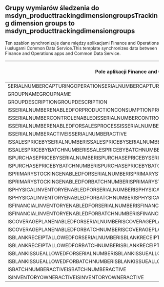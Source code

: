 ## <a name="tracking-dimension-groups-to-msdyn_producttrackingdimensiongroups"></a><span data-ttu-id="e5336-101">Grupy wymiarów śledzenia do msdyn_producttrackingdimensiongroups</span><span class="sxs-lookup"><span data-stu-id="e5336-101">Tracking dimension groups to msdyn_producttrackingdimensiongroups</span></span>

<span data-ttu-id="e5336-102">Ten szablon synchronizuje dane między aplikacjami Finance and Operations i usługami Common Data Service.</span><span class="sxs-lookup"><span data-stu-id="e5336-102">This template synchronizes data between Finance and Operations apps and Common Data Service.</span></span>

<span data-ttu-id="e5336-103">Pole aplikacji Finance and Operations</span><span class="sxs-lookup"><span data-stu-id="e5336-103">Finance and Operations field</span></span> | <span data-ttu-id="e5336-104">Typ mapy</span><span class="sxs-lookup"><span data-stu-id="e5336-104">Map type</span></span> | <span data-ttu-id="e5336-105">Inne pole rozwiązania Dynamics 365</span><span class="sxs-lookup"><span data-stu-id="e5336-105">Other Dynamics 365 field</span></span> | <span data-ttu-id="e5336-106">Wartość domyślna</span><span class="sxs-lookup"><span data-stu-id="e5336-106">Default value</span></span>
---|---|---|---
<span data-ttu-id="e5336-107">SERIALNUMBERCAPTURINGOPERATION</span><span class="sxs-lookup"><span data-stu-id="e5336-107">SERIALNUMBERCAPTURINGOPERATION</span></span> | >< | <span data-ttu-id="e5336-108">msdyn_serialnumbercapturingoperation</span><span class="sxs-lookup"><span data-stu-id="e5336-108">msdyn_serialnumbercapturingoperation</span></span> | 
<span data-ttu-id="e5336-109">GROUPNAME</span><span class="sxs-lookup"><span data-stu-id="e5336-109">GROUPNAME</span></span> | = | <span data-ttu-id="e5336-110">msdyn_groupname</span><span class="sxs-lookup"><span data-stu-id="e5336-110">msdyn_groupname</span></span> | 
<span data-ttu-id="e5336-111">GROUPDESCRIPTION</span><span class="sxs-lookup"><span data-stu-id="e5336-111">GROUPDESCRIPTION</span></span> | = | <span data-ttu-id="e5336-112">msdyn_groupdescription</span><span class="sxs-lookup"><span data-stu-id="e5336-112">msdyn_groupdescription</span></span> | 
<span data-ttu-id="e5336-113">ISSERIALNUMBERENABLEDFORPRODUCTIONCONSUMPTIONPROCESS</span><span class="sxs-lookup"><span data-stu-id="e5336-113">ISSERIALNUMBERENABLEDFORPRODUCTIONCONSUMPTIONPROCESS</span></span> | >< | <span data-ttu-id="e5336-114">msdyn_issnenabledforpcprocess</span><span class="sxs-lookup"><span data-stu-id="e5336-114">msdyn_issnenabledforpcprocess</span></span> | 
<span data-ttu-id="e5336-115">ISSERIALNUMBERCONTROLENABLED</span><span class="sxs-lookup"><span data-stu-id="e5336-115">ISSERIALNUMBERCONTROLENABLED</span></span> | >< | <span data-ttu-id="e5336-116">msdyn_isserialnumbercontrolenabled</span><span class="sxs-lookup"><span data-stu-id="e5336-116">msdyn_isserialnumbercontrolenabled</span></span> | 
<span data-ttu-id="e5336-117">ISSERIALNUMBERENABLEDFORSALESPROCESS</span><span class="sxs-lookup"><span data-stu-id="e5336-117">ISSERIALNUMBERENABLEDFORSALESPROCESS</span></span> | >< | <span data-ttu-id="e5336-118">msdyn_isserialnumberenabledforsalesprocess</span><span class="sxs-lookup"><span data-stu-id="e5336-118">msdyn_isserialnumberenabledforsalesprocess</span></span> | 
<span data-ttu-id="e5336-119">ISSERIALNUMBERACTIVE</span><span class="sxs-lookup"><span data-stu-id="e5336-119">ISSERIALNUMBERACTIVE</span></span> | >< | <span data-ttu-id="e5336-120">msdyn_isserialnumberactive</span><span class="sxs-lookup"><span data-stu-id="e5336-120">msdyn_isserialnumberactive</span></span> | 
<span data-ttu-id="e5336-121">ISSALESPRICEBYSERIALNUMBER</span><span class="sxs-lookup"><span data-stu-id="e5336-121">ISSALESPRICEBYSERIALNUMBER</span></span> | >< | <span data-ttu-id="e5336-122">msdyn_issalespricebyserialnumber</span><span class="sxs-lookup"><span data-stu-id="e5336-122">msdyn_issalespricebyserialnumber</span></span> | 
<span data-ttu-id="e5336-123">ISSALESPRICEBYBATCHNUMBER</span><span class="sxs-lookup"><span data-stu-id="e5336-123">ISSALESPRICEBYBATCHNUMBER</span></span> | >< | <span data-ttu-id="e5336-124">msdyn_issalespricebybatchnumber</span><span class="sxs-lookup"><span data-stu-id="e5336-124">msdyn_issalespricebybatchnumber</span></span> | 
<span data-ttu-id="e5336-125">ISPURCHASEPRICEBYSERIALNUMBER</span><span class="sxs-lookup"><span data-stu-id="e5336-125">ISPURCHASEPRICEBYSERIALNUMBER</span></span> | >< | <span data-ttu-id="e5336-126">msdyn_ispurchasepricebyserialnumber</span><span class="sxs-lookup"><span data-stu-id="e5336-126">msdyn_ispurchasepricebyserialnumber</span></span> | 
<span data-ttu-id="e5336-127">ISPURCHASEPRICEBYBATCHNUMBER</span><span class="sxs-lookup"><span data-stu-id="e5336-127">ISPURCHASEPRICEBYBATCHNUMBER</span></span> | >< | <span data-ttu-id="e5336-128">msdyn_ispurchasepricebybatchnumber</span><span class="sxs-lookup"><span data-stu-id="e5336-128">msdyn_ispurchasepricebybatchnumber</span></span> | 
<span data-ttu-id="e5336-129">ISPRIMARYSTOCKINGENABLEDFORSERIALNUMBER</span><span class="sxs-lookup"><span data-stu-id="e5336-129">ISPRIMARYSTOCKINGENABLEDFORSERIALNUMBER</span></span> | >< | <span data-ttu-id="e5336-130">msdyn_isprimarystockingenabledforsn</span><span class="sxs-lookup"><span data-stu-id="e5336-130">msdyn_isprimarystockingenabledforsn</span></span> | 
<span data-ttu-id="e5336-131">ISPRIMARYSTOCKINGENABLEDFORBATCHNUMBER</span><span class="sxs-lookup"><span data-stu-id="e5336-131">ISPRIMARYSTOCKINGENABLEDFORBATCHNUMBER</span></span> | >< | <span data-ttu-id="e5336-132">msdyn_isprimarystockingenabledforbn</span><span class="sxs-lookup"><span data-stu-id="e5336-132">msdyn_isprimarystockingenabledforbn</span></span> | 
<span data-ttu-id="e5336-133">ISPHYSICALINVENTORYENABLEDFORSERIALNUMBER</span><span class="sxs-lookup"><span data-stu-id="e5336-133">ISPHYSICALINVENTORYENABLEDFORSERIALNUMBER</span></span> | >< | <span data-ttu-id="e5336-134">msdyn_isphysicalinventoryenabledforsn</span><span class="sxs-lookup"><span data-stu-id="e5336-134">msdyn_isphysicalinventoryenabledforsn</span></span> | 
<span data-ttu-id="e5336-135">ISPHYSICALINVENTORYENABLEDFORBATCHNUMBER</span><span class="sxs-lookup"><span data-stu-id="e5336-135">ISPHYSICALINVENTORYENABLEDFORBATCHNUMBER</span></span> | >< | <span data-ttu-id="e5336-136">msdyn_isphysicalinventoryenabledforbn</span><span class="sxs-lookup"><span data-stu-id="e5336-136">msdyn_isphysicalinventoryenabledforbn</span></span> | 
<span data-ttu-id="e5336-137">ISFINANCIALINVENTORYENABLEDFORSERIALNUMBER</span><span class="sxs-lookup"><span data-stu-id="e5336-137">ISFINANCIALINVENTORYENABLEDFORSERIALNUMBER</span></span> | >< | <span data-ttu-id="e5336-138">msdyn_isfinancialinventoryenabledforsn</span><span class="sxs-lookup"><span data-stu-id="e5336-138">msdyn_isfinancialinventoryenabledforsn</span></span> | 
<span data-ttu-id="e5336-139">ISFINANCIALINVENTORYENABLEDFORBATCHNUMBER</span><span class="sxs-lookup"><span data-stu-id="e5336-139">ISFINANCIALINVENTORYENABLEDFORBATCHNUMBER</span></span> | >< | <span data-ttu-id="e5336-140">msdyn_isfinancialinventoryenabledforbn</span><span class="sxs-lookup"><span data-stu-id="e5336-140">msdyn_isfinancialinventoryenabledforbn</span></span> | 
<span data-ttu-id="e5336-141">ISCOVERAGEPLANENABLEDFORSERIALNUMBER</span><span class="sxs-lookup"><span data-stu-id="e5336-141">ISCOVERAGEPLANENABLEDFORSERIALNUMBER</span></span> | >< | <span data-ttu-id="e5336-142">msdyn_iscoverageplanenabledforserialnumber</span><span class="sxs-lookup"><span data-stu-id="e5336-142">msdyn_iscoverageplanenabledforserialnumber</span></span> | 
<span data-ttu-id="e5336-143">ISCOVERAGEPLANENABLEDFORBATCHNUMBER</span><span class="sxs-lookup"><span data-stu-id="e5336-143">ISCOVERAGEPLANENABLEDFORBATCHNUMBER</span></span> | >< | <span data-ttu-id="e5336-144">msdyn_iscoverageplanenabledforbatchnumber</span><span class="sxs-lookup"><span data-stu-id="e5336-144">msdyn_iscoverageplanenabledforbatchnumber</span></span> | 
<span data-ttu-id="e5336-145">ISBLANKRECEIPTALLOWEDFORSERIALNUMBER</span><span class="sxs-lookup"><span data-stu-id="e5336-145">ISBLANKRECEIPTALLOWEDFORSERIALNUMBER</span></span> | >< | <span data-ttu-id="e5336-146">msdyn_isblankreceiptallowedforserialnumber</span><span class="sxs-lookup"><span data-stu-id="e5336-146">msdyn_isblankreceiptallowedforserialnumber</span></span> | 
<span data-ttu-id="e5336-147">ISBLANKRECEIPTALLOWEDFORBATCHNUMBER</span><span class="sxs-lookup"><span data-stu-id="e5336-147">ISBLANKRECEIPTALLOWEDFORBATCHNUMBER</span></span> | >< | <span data-ttu-id="e5336-148">msdyn_isblankreceiptallowedforbatchnumber</span><span class="sxs-lookup"><span data-stu-id="e5336-148">msdyn_isblankreceiptallowedforbatchnumber</span></span> | 
<span data-ttu-id="e5336-149">ISBLANKISSUEALLOWEDFORSERIALNUMBER</span><span class="sxs-lookup"><span data-stu-id="e5336-149">ISBLANKISSUEALLOWEDFORSERIALNUMBER</span></span> | >< | <span data-ttu-id="e5336-150">msdyn_isblankissueallowedforserialnumber</span><span class="sxs-lookup"><span data-stu-id="e5336-150">msdyn_isblankissueallowedforserialnumber</span></span> | 
<span data-ttu-id="e5336-151">ISBLANKISSUEALLOWEDFORBATCHNUMBER</span><span class="sxs-lookup"><span data-stu-id="e5336-151">ISBLANKISSUEALLOWEDFORBATCHNUMBER</span></span> | >< | <span data-ttu-id="e5336-152">msdyn_isblankissueallowedforbatchnumber</span><span class="sxs-lookup"><span data-stu-id="e5336-152">msdyn_isblankissueallowedforbatchnumber</span></span> | 
<span data-ttu-id="e5336-153">ISBATCHNUMBERACTIVE</span><span class="sxs-lookup"><span data-stu-id="e5336-153">ISBATCHNUMBERACTIVE</span></span> | >< | <span data-ttu-id="e5336-154">msdyn_isbatchnumberactive</span><span class="sxs-lookup"><span data-stu-id="e5336-154">msdyn_isbatchnumberactive</span></span> | 
<span data-ttu-id="e5336-155">ISINVENTORYOWNERACTIVE</span><span class="sxs-lookup"><span data-stu-id="e5336-155">ISINVENTORYOWNERACTIVE</span></span> | >< | <span data-ttu-id="e5336-156">msdyn_isinventoryowneractive</span><span class="sxs-lookup"><span data-stu-id="e5336-156">msdyn_isinventoryowneractive</span></span> | 
